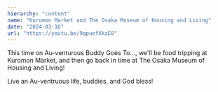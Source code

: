 ```yaml
---
hierarchy: "content"
name: "Kuromon Market and The Osaka Museum of Housing and Living"
date: "2024-03-16"
url: "https://youtu.be/9qpuefXkzE8"
---
```


This time on Au-venturous Buddy Goes To..., we'll be food tripping at Kuromon Market, and then go back in time at The Osaka Museum of Housing and Living!

Live an Au-ventruous life, buddies, and God bless!
